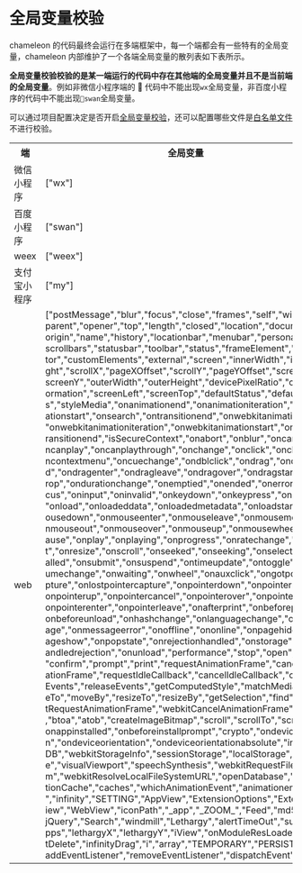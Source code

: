 # 全局变量校验

chameleon 的代码最终会运行在多端框架中，每一个端都会有一些特有的全局变量，chameleon 内部维护了一个各端全局变量的散列表如下表所示。

<b>全局变量校验校验的是某一端运行的代码中存在其他端的全局变量并且不是当前端的全局变量</b>。例如非微信小程序端的  代码中不能出现`wx`全局变量，非百度小程序的代码中不能出现`swan`全局变量。

可以通过项目配置决定是否开启<a href="./config.html#全局变量校验" >全局变量校验</a>，还可以配置哪些文件是<a href="./config.html#全局变量校验" >白名单文件</a>不进行校验。

<table>
<tr><th>端</th><th>全局变量</th></tr>
<tr><td>微信小程序</td><td>["wx"]</td></tr>
<tr><td>百度小程序</td><td>["swan"]</td></tr>
<tr><td>weex</td><td>["weex"]</td></tr>
<tr><td>支付宝小程序</td><td>["my"]</td></tr>
<tr><td>web</td><td><div style="width: 500px">["postMessage","blur","focus","close","frames","self","window","parent","opener","top","length","closed","location","document","origin","name","history","locationbar","menubar","personalbar","scrollbars","statusbar","toolbar","status","frameElement","navigator","customElements","external","screen","innerWidth","innerHeight","scrollX","pageXOffset","scrollY","pageYOffset","screenX","screenY","outerWidth","outerHeight","devicePixelRatio","clientInformation","screenLeft","screenTop","defaultStatus","defaultstatus","styleMedia","onanimationend","onanimationiteration","onanimationstart","onsearch","ontransitionend","onwebkitanimationend","onwebkitanimationiteration","onwebkitanimationstart","onwebkittransitionend","isSecureContext","onabort","onblur","oncancel","oncanplay","oncanplaythrough","onchange","onclick","onclose","oncontextmenu","oncuechange","ondblclick","ondrag","ondragend","ondragenter","ondragleave","ondragover","ondragstart","ondrop","ondurationchange","onemptied","onended","onerror","onfocus","oninput","oninvalid","onkeydown","onkeypress","onkeyup","onload","onloadeddata","onloadedmetadata","onloadstart","onmousedown","onmouseenter","onmouseleave","onmousemove","onmouseout","onmouseover","onmouseup","onmousewheel","onpause","onplay","onplaying","onprogress","onratechange","onreset","onresize","onscroll","onseeked","onseeking","onselect","onstalled","onsubmit","onsuspend","ontimeupdate","ontoggle","onvolumechange","onwaiting","onwheel","onauxclick","ongotpointercapture","onlostpointercapture","onpointerdown","onpointermove","onpointerup","onpointercancel","onpointerover","onpointerout","onpointerenter","onpointerleave","onafterprint","onbeforeprint","onbeforeunload","onhashchange","onlanguagechange","onmessage","onmessageerror","onoffline","ononline","onpagehide","onpageshow","onpopstate","onrejectionhandled","onstorage","onunhandledrejection","onunload","performance","stop","open","alert","confirm","prompt","print","requestAnimationFrame","cancelAnimationFrame","requestIdleCallback","cancelIdleCallback","captureEvents","releaseEvents","getComputedStyle","matchMedia","moveTo","moveBy","resizeTo","resizeBy","getSelection","find","webkitRequestAnimationFrame","webkitCancelAnimationFrame","fetch","btoa","atob","createImageBitmap","scroll","scrollTo","scrollBy","onappinstalled","onbeforeinstallprompt","crypto","ondevicemotion","ondeviceorientation","ondeviceorientationabsolute","indexedDB","webkitStorageInfo","sessionStorage","localStorage","chrome","visualViewport","speechSynthesis","webkitRequestFileSystem","webkitResolveLocalFileSystemURL","openDatabase","applicationCache","caches","whichAnimationEvent","animationendEvent","infinity","SETTING","AppView","ExtensionOptions","ExtensionView","WebView","iconPath","_app","_ZOOM_","Feed","md5","$","jQuery","Search","windmill","Lethargy","alertTimeOut","supportApps","lethargyX","lethargyY","iView","onModuleResLoaded","iEditDelete","infinityDrag","i","array","TEMPORARY","PERSISTENT","addEventListener","removeEventListener","dispatchEvent"]</div></td></tr>
</table>
